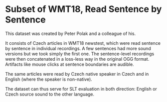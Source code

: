 # Subset of WMT18, Read Sentence by Sentence

This dataset was created by Peter Polak and a colleague of his.

It consists of Czech articles in WMT18 newstest, which were read sentence by
sentence in individual recordings. A few sentences had more sound versions but we took simply the first one. The sentence-level recordings were then
concatenated in a loss-less way in the original OGG format. Artifacts like
mouse clicks at sentence boundaries are audible.

The same articles were read by Czech native speaker in Czech and in English (where the speaker is non-native).

The dataset can thus serve for SLT evaluation in both direction: English or
Czech source sound to the other language.
